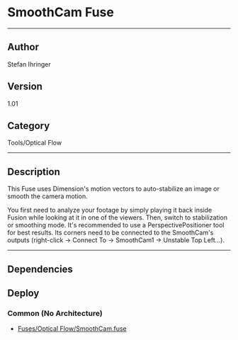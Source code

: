 # SmoothCam Fuse
___

## Author
Stefan Ihringer

## Version
1.01

## Category
Tools/Optical Flow

___

## Description
This Fuse uses Dimension's motion vectors to auto-stabilize an image or smooth the camera motion.<p>You first need to analyze your footage by simply playing it back inside Fusion while looking at it in one of the viewers. Then, switch to stabilization or smoothing mode. It's recommended to use a PerspectivePositioner tool for best results. Its corners need to be connected to the SmoothCam's outputs (right-click -> Connect To -> SmoothCam1 -> Unstable Top Left...).

___

## Dependencies

## Deploy

### Common (No Architecture)

<ul>
<li><a href="https://gitlab.com/WeSuckLess/Reactor/-/blob/master/Atoms/com.StefanIhringer.SmoothCam/Fuses/Optical Flow/SmoothCam.fuse?ref_type=heads">Fuses/Optical Flow/SmoothCam.fuse</a></li>
</ul>
